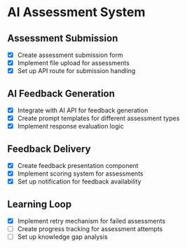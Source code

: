 # AI Assessment System

## Assessment Submission
- [x] Create assessment submission form
- [x] Implement file upload for assessments
- [x] Set up API route for submission handling

## AI Feedback Generation
- [x] Integrate with AI API for feedback generation
- [x] Create prompt templates for different assessment types
- [x] Implement response evaluation logic

## Feedback Delivery
- [x] Create feedback presentation component
- [x] Implement scoring system for assessments
- [x] Set up notification for feedback availability

## Learning Loop
- [x] Implement retry mechanism for failed assessments
- [ ] Create progress tracking for assessment attempts
- [ ] Set up knowledge gap analysis